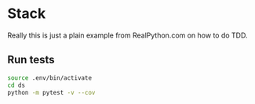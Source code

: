 # Stack

Really this is just a plain example from RealPython.com on how to do TDD.

## Run tests

```bash
source .env/bin/activate
cd ds
python -m pytest -v --cov
```
